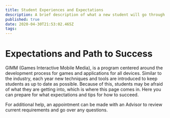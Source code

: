 ```yaml
---
title: Student Experiences and Expectations
description: A brief description of what a new student will go through when first taking GIMM classes.
published: true
date: 2020-04-30T21:53:02.465Z
tags: 
---
```


# Expectations and Path to Success
GIMM (Games Interactive Mobile Media), is a program centered around the development process for games and applications for all devices. Similar to the industry, each year new techniques and tools are introduced to keep students as up to date as possible. Because of this, students may be afraid of what they are getting into, which is where this page comes in. Here you can prepare for what expectations and tips for how to succeed.

For additional help,  an appointment can be made with an Advisor to review current requirements and go over any questions.
